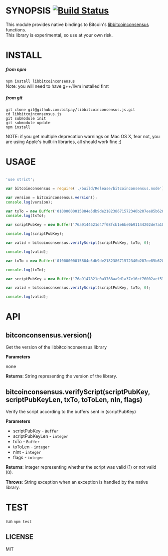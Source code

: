 SYNOPSIS [![Build Status](https://travis-ci.org/bitpay/libbitcoinconsensus.js.svg?branch=master)](https://github.com/bitpay/libbitcoinconsensus.js)
===

This module provides native bindings to Bitcoin's [libbitcoinconsensus](https://github.com/bitcoin/bitcoin) functions.   
This library is experimental, so use at your own risk.

INSTALL
===

##### from npm

`npm install libbitcoinconsensus`   
Note: you will need to have g++/llvm installed first   

##### from git

`git clone git@github.com:bitpay/libbitcoinconsensus.js.git`  
`cd libbitcoinconsensus.js`  
`git submodule init`  
`git submodule update`  
`npm install` 

NOTE: if you get multiple deprecation warnings on Mac OS X, fear not, you are using Apple's built-in libraries, all should work fine ;) 

USAGE
===
```javascript

'use strict';

var bitcoinconsensus = require('./build/Release/bitcoinconsensus.node');

var version = bitcoinconsensus.version();
console.log(version);

var txTo = new Buffer('01000000015884e5db9de218238671572340b207ee85b628074e7e467096c267266baf77a4000000006a4730440220340f35055aceb14250e4954b23743332f671eb803263f363d1d7272f1d487209022037a0eaf7cb73897ba9069fc538e7275c5ae188e934ae47ca4a70453b64fc836401210234257444bd3aead2b851bda4288d60abe34095a2a8d49aff1d4d19773d22b32cffffffff01a0860100000000001976a9147821c0a3768aa9d1a37e16cf76002aef5373f1a888ac00000000', 'hex');
console.log(txTo);

var scriptPubKey = new Buffer('76a9144621d47f08fcb1e6be0b91144202de7a186deade88ac', 'hex');

console.log(scriptPubKey);

var valid = bitcoinconsensus.verifyScript(scriptPubKey, txTo, 0);

console.log(valid);

var txTo = new Buffer('01000000015884e5db9de218238671572340b207ee85b628074e7e467096c267266baf77a4000000006a4730440220340f35055aceb14250e4954b23743332f671eb803263f363d1d7272f1d487209022037a0eaf7cb73897ba9069fc538e7275c5ae188e934ae47ca4a70453b64fc836401210234257444bd3aead2b851bda4288d60abe34095a2a8d49aff1d4d19773d22b32cffffffff01a0860100000000001976a9147821c0a3768aa9d1a37e16cf76002aef5373f1a888ac00000000', 'hex');

console.log(txTo);

var scriptPubKey = new Buffer('76a9147821c0a3768aa9d1a37e16cf76002aef5373f1a888ac', 'hex');

var valid = bitcoinconsensus.verifyScript(scriptPubKey, txTo, 0);

console.log(valid);

```
API
===

bitconconsensus.version() 
-----------------------------
Get the version of the libbitcoinconsensus library

**Parameters**

none

**Returns**: String representing the version of the library. 

bitcoinconsensus.verifyScript(scriptPubKey, scriptPubKeyLen, txTo, toToLen, nIn, flags)
-----------------------------
Verify the script according to the buffers sent in (scriptPubKey)

**Parameters**
* scriptPubKey - `Buffer`
* scriptPubKeyLen - `integer` 
* txTo -  `Buffer`
* toToLen - `integer`
* nInt - `integer`
* flags - `integer`

**Returns**: integer representing whether the script was valid (1) or not valid (0). 

**Throws**: String exception when an exception is handled by the native library.  

TEST
===
run `npm test`

LICENSE
-----------------------------
MIT
